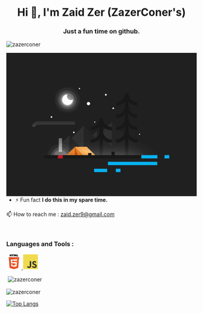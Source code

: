 <h1 align="center">Hi 👋, I'm Zaid Zer (ZazerConer's)</h1>

<h3 align="center">Just a fun time on github.</h3>

<p align="left"> <img src="https://komarev.com/ghpvc/?username=zazerconer&label=Profile%20views&color=0e75b6&style=flat" alt="zazerconer" /> </p>

<img align="right" alt="motion" src="adventures-motion.gif">

- ⚡ Fun fact **I do this in my spare time.**

:mailbox: How to reach me : <a href="mailto:zaid.zer9@gmail.com">zaid.zer9@gmail.com</a>

<br>

<h3 align="left">Languages and Tools :</h3>
<p align="left"> <a href="https://www.w3.org/html/" target="_blank" rel="noreferrer"> <img src="https://raw.githubusercontent.com/devicons/devicon/master/icons/html5/html5-original-wordmark.svg" alt="html5" width="40" height="40"/> </a> <a href="https://developer.mozilla.org/en-US/docs/Web/JavaScript" target="_blank" rel="noreferrer"> <img src="https://raw.githubusercontent.com/devicons/devicon/master/icons/javascript/javascript-original.svg" alt="javascript" width="40" height="40"/> </a> </p>

<p>&nbsp;<img align="center" src="https://github-readme-stats.vercel.app/api?username=ZazerConer&show_icons=true&locale=en&theme=github_dark" alt="zazerconer" /></p>

<p><img align="center" src="https://github-readme-streak-stats.herokuapp.com/?user=ZazerConer&show_icon=true&locale=en&theme=github_dark" alt="zazerconer" /></p>

[![Top Langs](https://github-readme-stats.vercel.app/api/top-langs/?username=ZazerConer&theme=github_dark&layout=compact)](https://github.com/ZazerConer/github-readme-stats)

